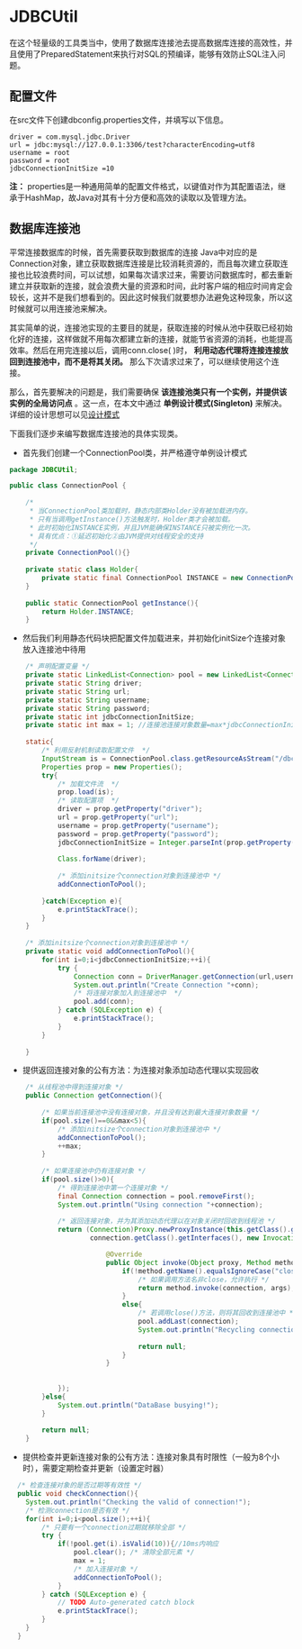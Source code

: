 # JDBCUtil
在这个轻量级的工具类当中，使用了数据库连接池去提高数据库连接的高效性，并且使用了PreparedStatement来执行对SQL的预编译，能够有效防止SQL注入问题。

## 配置文件
在src文件下创建dbconfig.properties文件，并填写以下信息。
```
driver = com.mysql.jdbc.Driver
url = jdbc:mysql://127.0.0.1:3306/test?characterEncoding=utf8
username = root
password = root
jdbcConnectionInitSize =10
```
**注：** properties是一种通用简单的配置文件格式，以键值对作为其配置语法，继承于HashMap，故Java对其有十分方便和高效的读取以及管理方法。

## 数据库连接池
平常连接数据库的时候，首先需要获取到数据库的连接 Java中对应的是 Connection对象，建立获取数据库连接是比较消耗资源的，而且每次建立获取连接也比较浪费时间，可以试想，如果每次请求过来，需要访问数据库时，都去重新建立并获取新的连接，就会浪费大量的资源和时间，此时客户端的相应时间肯定会较长，这并不是我们想看到的。因此这时候我们就要想办法避免这种现象，所以这时候就可以用连接池来解决。

其实简单的说，连接池实现的主要目的就是，获取连接的时候从池中获取已经初始化好的连接，这样做就不用每次都建立新的连接，就能节省资源的消耗，也能提高效率。然后在用完连接以后，调用conn.close( )时， **利用动态代理将连接连接放回到连接池中，而不是将其关闭。** 那么下次请求过来了，可以继续使用这个连接。

那么，首先要解决的问题是，我们需要确保 **该连接池类只有一个实例，并提供该实例的全局访问点** 。这一点，在本文中通过 **单例设计模式(Singleton)** 来解决。详细的设计思想可以见<a href="https://github.com/CyC2018/CS-Notes/blob/master/notes/设计模式.md">设计模式</a>

下面我们逐步来编写数据库连接池的具体实现类。

- 首先我们创建一个ConnectionPool类，并严格遵守单例设计模式

``` java
package JDBCUtil;

public class ConnectionPool {
	
  	/* 
	 * 当ConnectionPool类加载时，静态内部类Holder没有被加载进内存。
	 * 只有当调用getInstance()方法触发时，Holder类才会被加载。
	 * 此时初始化INSTANCE实例，并且JVM能确保INSTANCE只被实例化一次。
	 * 具有优点：①延迟初始化②由JVM提供对线程安全的支持 
	 */
	private ConnectionPool(){}
	
	private static class Holder{
		private static final ConnectionPool INSTANCE = new ConnectionPool();
	}
	
	public static ConnectionPool getInstance(){
		return Holder.INSTANCE;
	}

```

- 然后我们利用静态代码块把配置文件加载进来，并初始化initSize个连接对象放入连接池中待用

``` java
  	/* 声明配置变量 */
	private static LinkedList<Connection> pool = new LinkedList<Connection>();
	private static String driver;
	private static String url;
	private static String username;
	private static String password;
	private static int jdbcConnectionInitSize;
	private static int max = 1;	//连接池连接对象数量=max*jdbcConnectionInitSize
	
	static{
		/* 利用反射机制读取配置文件  */
		InputStream is = ConnectionPool.class.getResourceAsStream("/dbconfig.properties");
		Properties prop = new Properties();
		try{
			/* 加载文件流  */
			prop.load(is);
			/* 读取配置项  */
			driver = prop.getProperty("driver");
			url = prop.getProperty("url");
			username = prop.getProperty("username");
			password = prop.getProperty("password");
			jdbcConnectionInitSize = Integer.parseInt(prop.getProperty("jdbcConnectionInitSize"));
			
			Class.forName(driver);
			
			/* 添加initsize个connection对象到连接池中 */
			addConnectionToPool();
			
		}catch(Exception e){
			e.printStackTrace();
		}
	}
  
  	/* 添加initsize个connection对象到连接池中 */
	private static void addConnectionToPool(){
		for(int i=0;i<jdbcConnectionInitSize;++i){
			try {
				Connection conn = DriverManager.getConnection(url,username,password);
				System.out.println("Create Connection "+conn);
				/* 将连接对象加入到连接池中  */
				pool.add(conn);
			} catch (SQLException e) {
				e.printStackTrace();
			}
		}
    
	}
```

- 提供返回连接对象的公有方法：为连接对象添加动态代理以实现回收

``` java
 	/* 从线程池中得到连接对象 */
	public Connection getConnection(){
		
		/* 如果当前连接池中没有连接对象，并且没有达到最大连接对象数量 */
		if(pool.size()==0&&max<5){
			/* 添加initsize个connection对象到连接池中 */
			addConnectionToPool();
			++max;
		}
		
		/* 如果连接池中仍有连接对象 */
		if(pool.size()>0){
			/* 得到连接池中第一个连接对象 */
			final Connection connection = pool.removeFirst();
			System.out.println("Using connection "+connection);
			
			/* 返回连接对象，并为其添加动态代理以在对象关闭时回收到线程池 */
			return (Connection)Proxy.newProxyInstance(this.getClass().getClassLoader(), 
					connection.getClass().getInterfaces(), new InvocationHandler(){

						@Override
						public Object invoke(Object proxy, Method method, Object[] args) throws Throwable {
							if(!method.getName().equalsIgnoreCase("close")){
								/* 如果调用方法名非close，允许执行 */
								return method.invoke(connection, args);
							}
							else{
								/* 若调用close()方法，则将其回收到连接池中 */
								pool.addLast(connection);
								System.out.println("Recycling connection "+connection);
								
								return null;
							}
						}
				
				
			});
		}else{
			System.out.println("DataBase busying!");
		}
		
		return null;
	}
```

- 提供检查并更新连接对象的公有方法：连接对象具有时限性（一般为8个小时），需要定期检查并更新（设置定时器）

``` java
  /* 检查连接对象的是否过期等有效性 */
  public void checkConnection(){
	System.out.println("Checking the valid of connection!");
	/* 检测connection是否有效 */
	for(int i=0;i<pool.size();++i){
		/* 只要有一个connection过期就移除全部 */
		try {
			if(!pool.get(i).isValid(10)){//10ms内响应
				pool.clear(); /* 清除全部元素 */
				max = 1;
				/* 加入连接对象 */
				addConnectionToPool();
			}
		} catch (SQLException e) {
			// TODO Auto-generated catch block
			e.printStackTrace();
		}
	}
  }
  
```
